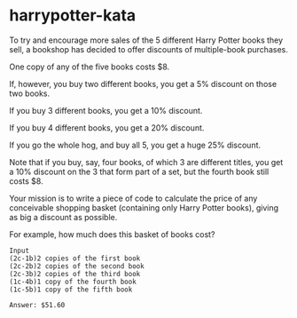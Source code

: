 # harrypotter-kata

To try and encourage more sales of the 5 different Harry
Potter books they sell, a bookshop has decided to offer
discounts of multiple-book purchases.

One copy of any of the five books costs $8.

If, however, you buy two different books, you get a 5%
discount on those two books.

If you buy 3 different books, you get a 10% discount.

If you buy 4 different books, you get a 20% discount.

If you go the whole hog, and buy all 5, you get a huge 25%
discount.

Note that if you buy, say, four books, of which 3 are
different titles, you get a 10% discount on the 3 that
form part of a set, but the fourth book still costs $8.

Your mission is to write a piece of code to calculate the
price of any conceivable shopping basket (containing only
Harry Potter books), giving as big a discount as possible.

For example, how much does this basket of books cost?
```
Input
(2c-1b)2 copies of the first book
(2c-2b)2 copies of the second book
(2c-3b)2 copies of the third book
(1c-4b)1 copy of the fourth book
(1c-5b)1 copy of the fifth book

Answer: $51.60
```
